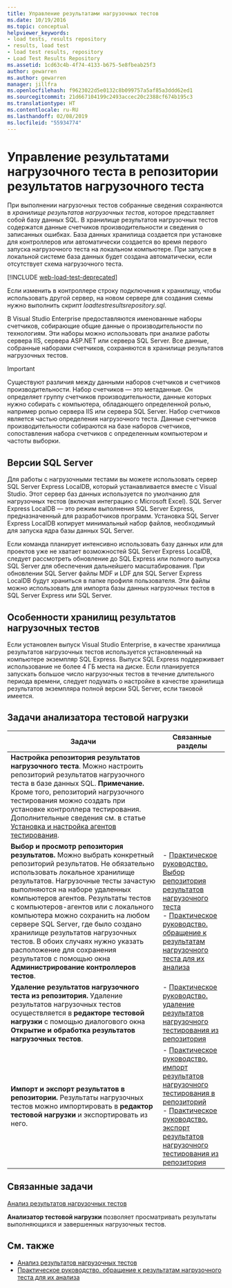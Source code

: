 ```yaml
---
title: Управление результатами нагрузочных тестов
ms.date: 10/19/2016
ms.topic: conceptual
helpviewer_keywords:
- load tests, results repository
- results, load test
- load test results, repository
- Load Test Results Repository
ms.assetid: 1cd63c4b-4f74-4133-b675-5e8fbeab25f3
author: gewarren
ms.author: gewarren
manager: jillfra
ms.openlocfilehash: f9623022d5e0132c8b099757a5af85a3ddd62ed1
ms.sourcegitcommit: 21d667104199c2493accec20c2388cf674b195c3
ms.translationtype: HT
ms.contentlocale: ru-RU
ms.lasthandoff: 02/08/2019
ms.locfileid: "55934774"
---
```

# <a name="manage-load-test-results-in-the-load-test-results-repository"></a>Управление результатами нагрузочного теста в репозитории результатов нагрузочного теста

При выполнении нагрузочных тестов собранные сведения сохраняются в *хранилище результатов нагрузочных тестов*, которое представляет собой базу данных SQL. В хранилище результатов нагрузочных тестов содержатся данные счетчиков производительности и сведения о записанных ошибках. База данных хранилища создается при установке для контроллеров или автоматически создается во время первого запуска нагрузочного теста на локальном компьютере. При запуске в локальной системе база данных будет создана автоматически, если отсутствует схема нагрузочного теста.

[!INCLUDE [web-load-test-deprecated](includes/web-load-test-deprecated.md)]

Если изменить в контроллере строку подключения к хранилищу, чтобы использовать другой сервер, на новом сервере для создания схемы нужно выполнить скрипт *loadtestresultsrepository.sql*.

В Visual Studio Enterprise предоставляются именованные наборы счетчиков, собирающие общие данные о производительности по технологиям. Эти наборы можно использовать при анализе работы сервера IIS, сервера ASP.NET или сервера SQL Server. Все данные, собранные наборами счетчиков, сохраняются в хранилище результатов нагрузочных тестов.

> [!IMPORTANT]
> Существуют различия между данными наборов счетчиков и счетчиков производительности. Набор счетчиков — это метаданные. Он определяет группу счетчиков производительности, данные которых нужно собирать с компьютера, обладающего определенной ролью, например ролью сервера IIS или сервера SQL Server. Набор счетчиков является частью определения нагрузочного теста. Данные счетчиков производительности собираются на базе наборов счетчиков, сопоставления набора счетчиков с определенным компьютером и частоты выборки.

## <a name="sql-server-versions"></a>Версии SQL Server

 Для работы с нагрузочными тестами вы можете использовать сервер SQL Server Express LocalDB, который устанавливается вместе с Visual Studio. Этот сервер баз данных используется по умолчанию для нагрузочных тестов (включая интеграцию с Microsoft Excel). SQL Server Express LocalDB — это режим выполнения SQL Server Express, предназначенный для разработчиков программ. Установка SQL Server Express LocalDB копирует минимальный набор файлов, необходимый для запуска ядра базы данных SQL Server.

 Если команда планирует интенсивно использовать базу данных или для проектов уже не хватает возможностей SQL Server Express LocalDB, следует рассмотреть обновление до SQL Express или полного выпуска SQL Server для обеспечения дальнейшего масштабирования. При обновлении SQL Server файлы MDF и LDF для SQL Server Express LocalDB будут храниться в папке профиля пользователя. Эти файлы можно использовать для импорта базы данных нагрузочных тестов в SQL Server Express или SQL Server.

## <a name="load-test-results-store-considerations"></a>Особенности хранилищ результатов нагрузочных тестов

 Если установлен выпуск Visual Studio Enterprise, в качестве хранилища результатов нагрузочных тестов используется установленный на компьютере экземпляр SQL Express. Выпуск SQL Express поддерживает использование не более 4 ГБ места на диске. Если планируется запускать большое число нагрузочных тестов в течение длительного периода времени, следует подумать о настройке в качестве хранилища результатов экземпляра полной версии SQL Server, если таковой имеется.

## <a name="load-test-analyzer-tasks"></a>Задачи анализатора тестовой нагрузки

|Задачи|Связанные разделы|
|-|-----------------------|
|**Настройка репозитория результатов нагрузочного теста**. Можно настроить репозиторий результатов нагрузочного теста в базе данных SQL. **Примечание.**  Кроме того, репозиторий нагрузочного тестирования можно создать при установке контроллера тестирования. Дополнительные сведения см. в статье [Установка и настройка агентов тестирования](../test/lab-management/install-configure-test-agents.md).||
|**Выбор и просмотр репозитория результатов.** Можно выбрать конкретный репозиторий результатов. Не обязательно использовать локальное хранилище результатов. Нагрузочные тесты зачастую выполняются на наборе удаленных компьютеров агентов. Результаты тестов с компьютеров-агентов или с локального компьютера можно сохранить на любом сервере SQL Server, где было создано хранилище результатов нагрузочных тестов. В обоих случаях нужно указать расположение для сохранения результатов с помощью окна **Администрирование контроллеров тестов**.|-   [Практическое руководство. Выбор репозитория результатов нагрузочного теста](../test/how-to-select-a-load-test-results-repository.md)<br />-   [Практическое руководство. обращение к результатам нагрузочного теста для их анализа](../test/how-to-access-load-test-results-for-analysis.md)|
|**Удаление результатов нагрузочного теста из репозитория.** Удаление результатов нагрузочных тестов осуществляется в **редакторе тестовой нагрузки** с помощью диалогового окна **Открытие и обработка результатов нагрузочных тестов**.|-   [Практическое руководство. удаление результатов нагрузочного тестирования из репозитория](../test/how-to-delete-load-test-results-from-a-repository.md)|
|**Импорт и экспорт результатов в репозитории.** Результаты нагрузочных тестов можно импортировать в **редактор тестовой нагрузки** и экспортировать из него.|-   [Практическое руководство. импорт результатов нагрузочного тестирования в репозиторий](../test/how-to-import-load-test-results-into-a-repository.md)<br />-   [Практическое руководство. экспорт результатов нагрузочного тестирования из репозитория](../test/how-to-export-load-test-results-from-a-repository.md)|

## <a name="related-tasks"></a>Связанные задачи

 [Анализ результатов нагрузочных тестов](../test/analyze-load-test-results-using-the-load-test-analyzer.md)

 **Анализатор тестовой нагрузки** позволяет просматривать результаты выполняющихся и завершенных нагрузочных тестов.

## <a name="see-also"></a>См. также

- [Анализ результатов нагрузочных тестов](../test/analyze-load-test-results-using-the-load-test-analyzer.md)
- [Практическое руководство. обращение к результатам нагрузочного теста для их анализа](../test/how-to-access-load-test-results-for-analysis.md)